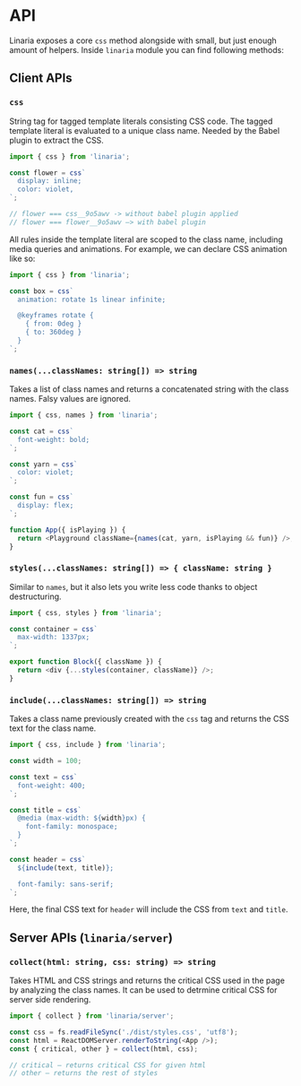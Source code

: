 # API

Linaria exposes a core `css` method alongside with small, but just enough amount of helpers. Inside `linaria` module you can find following methods:

## Client APIs

### `css`

String tag for tagged template literals consisting CSS code. The tagged template literal is evaluated to a unique class name. Needed by the Babel plugin to extract the CSS.

```js
import { css } from 'linaria';

const flower = css`
  display: inline;
  color: violet,
`;

// flower === css__9o5awv -> without babel plugin applied
// flower === flower__9o5awv –> with babel plugin
```

All rules inside the template literal are scoped to the class name, including media queries and animations. For example, we can declare CSS animation like so:

```js
import { css } from 'linaria';

const box = css`
  animation: rotate 1s linear infinite;

  @keyframes rotate {
    { from: 0deg }
    { to: 360deg }
  }
`;
```

### `names(...classNames: string[]) => string`

Takes a list of class names and returns a concatenated string with the class names. Falsy values are ignored.

```js
import { css, names } from 'linaria';

const cat = css`
  font-weight: bold;
`;

const yarn = css`
  color: violet;
`;

const fun = css`
  display: flex;
`;

function App({ isPlaying }) {
  return <Playground className={names(cat, yarn, isPlaying && fun)} />;
}
```

### `styles(...classNames: string[]) => { className: string }`

Similar to `names`, but it also lets you write less code thanks to object destructuring.

```js
import { css, styles } from 'linaria';

const container = css`
  max-width: 1337px;
`;

export function Block({ className }) {
  return <div {...styles(container, className)} />;
}
```

### `include(...classNames: string[]) => string`

Takes a class name previously created with the `css` tag and returns the CSS text for the class name.

```js
import { css, include } from 'linaria';

const width = 100;

const text = css`
  font-weight: 400;
`;

const title = css`
  @media (max-width: ${width}px) {
    font-family: monospace;
  }
`;

const header = css`
  ${include(text, title)};

  font-family: sans-serif;
`;
```

Here, the final CSS text for `header` will include the CSS from `text` and `title`.

## Server APIs (`linaria/server`)

### `collect(html: string, css: string) => string`

Takes HTML and CSS strings and returns the critical CSS used in the page by analyzing the class names. It can be used to detrmine critical CSS for server side rendering.

```js
import { collect } from 'linaria/server';

const css = fs.readFileSync('./dist/styles.css', 'utf8');
const html = ReactDOMServer.renderToString(<App />);
const { critical, other } = collect(html, css);

// critical – returns critical CSS for given html
// other – returns the rest of styles
```
